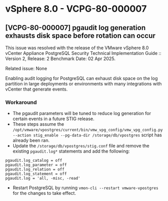 # vSphere 8.0 - VCPG-80-000007

## [VCPG-80-000007] pgaudit log generation exhausts disk space before rotation can occur
This issue was resolved with the release of the VMware vSphere 8.0 vCenter Appliance PostgreSQL Security Technical Implementation Guide :: Version 2, Release: 2 Benchmark Date: 02 Apr 2025.  

Related issue: None

Enabling audit logging for PostgreSQL can exhaust disk space on the log partition in large deployments or environments with many integrations with vCenter that generate events.  

### Workaround
- The pgaudit parameters will be tuned to reduce log generation for certain events in a future STIG release.  
- These steps assume the `/opt/vmware/vpostgres/current/bin/vmw_vpg_config/vmw_vpg_config.py --action stig_enable --pg-data-dir /storage/db/vpostgres` script has already been ran.  
- Update the `/storage/db/vpostgres/stig.conf` file and remove the existing `pgaudit.log*` statements and add the following:  
```
pgaudit.log_catalog = off
pgaudit.log_parameter = off
pgaudit.log_relation = off
pgaudit.log_statement = off
pgaudit.log = 'all, -misc, -read'
```
- Restart PostgreSQL by running `vmon-cli --restart vmware-vpostgres` for the changes to take effect.  
